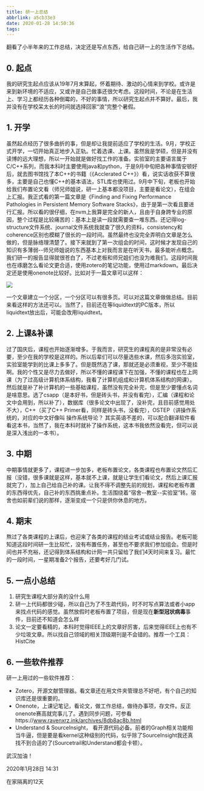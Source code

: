 ```yaml
---
title: 研一上总结
abbrlink: a5cb33e3
date: 2020-01-28 14:50:36
tags:
---
```



翻看了小半年来的工作总结，决定还是写点东西，给自己研一上的生活作下总结。

## 0. 起点

我的研究生起点应该从19年7月末算起，怀着期待、激动的心情来到学校。或许是来到新环境的不适应，又或许是自己做事还很欠考虑。这段时间，不论是在生活上、学习上都经历各种倒霉的，不好的事情，所以研究生起点并不算好。最后，我并没有在学校呆太长的时间就选择回家“浪”完整个暑假。
<!-- more -->

## 1. 开学

虽然起点经历了很多曲折的事，但是却让我提前适应了学校的生活。9月，学校正式开学，一切开始真正地步入正轨。忙着选课、上课。虽然我是学硕，但是并没有读博的远大理想，所以一开始就是做好找工作的准备。实验室的主要语言属于C/C++系列，而我本科时主要使用java和python，于是9月中旬把各种事情安顿好后，就去图书馆找了本C++的书籍（《Acclerated C++》）看，说实话收获不算很多，主要是自己也懂C++的基本语法，STL库也使用过。9月中下旬，老板也开始给我们布置论文看（师兄师姐说，研一上基本都没项目，主要是看论文），在组会上汇报。我正式看的第一篇文章是《Finding and Fixing Performance Pathologies in Persistent Memory Software Stacks》，由于是第一次看且要进行汇报。所以看的很仔细，在nvm上我算是完全的新人，且由于自身跨专业的原因，整个过程是比较痛苦的：基本上是读一段就需要查一堆东西。还记得log-structure文件系统、journal文件系统我就查了很久的资料，consistency和coherence区别也模糊了很长的一段时间。虽然最终也没完全弄明白文章是怎么做的，但是脉络理清楚了。接下来就到了第一次组会的时间，这时候才发现自己的知识有多薄弱--师兄师姐说的东西基本上对我而言是在听天书，最多能听点概念。我们研一的报告显得就很苍白了，不过老板和师兄姐们也没为难我们。这段时间我也在琢磨怎么看论文更合适，使用zotero的笔记功能，使用过markdown。最后决定还是使用onenote比较好。比如对于一篇文章可以这样：

![](https://pic.downk.cc/item/5e2fcb7a2fb38b8c3cc2bf62.jpg)

一个文章建立一个分区，一个分区可以有很多页。可以对这篇文章做做总结。目前来看这样的方法还可以。当然了，目前还在等liquidtext的PC版本，所以liquidtext放出后，可能会改用liquidtext。

## 2. 上课&补课

过了国庆后，课程也开始逐渐增多。于我而言，研究生的课程真的是非常没有必要，至少在我的学校是这样的。所以后辈们可以尽量选些水课，然后多泡实验室，实验室能学到的比课上多多了。但是既然选了课，那就还是必须重视，至少不能挂啊。我的个性又是尽力去做好，所以不懂的课程课下在加强，不懂的课程也在上网课（为了过高级计算机体系结构，我看了计算机组成和计算机体系结构的网课）。然后就是补了补计算机的一些基础课程，虽然没有完全补完，但是至少要懂点名词是啥意思。选了csapp（是本好书，但是砖头书，并没有看完），汇编（课程和论文中会用到，所以补了），数据库（很多论文中出现了，没补完，且目前感觉用处不大），C++（买了C++ Primer看，同样是砖头书，没看完），OSTEP（讲操作系统的，对应的中文好像叫 操作系统导论？ 其实英语不差的，可以配合翻译软件看看这本书，当然了，我在本科时就补了操作系统，这本书我依然没看完，但可以说是深入浅出的一本书）。

## 3. 中期

中期事情就更多了，课程进一步加多，老板布置论文，各类课程也布置论文然后汇报（没错，很多课就是这样，基本就不上课，就是让学生们看论文，然后上课汇报就完了），加上自己给自己补的课。让我不得不调整先前的规划，课程和老板布置的东西得优先，自己补的东西挑重点补。生活围绕着“宿舍--教室--实验室”转。宿舍也如前辈们说的那样，逐渐变成一个只是供你休息的地方。

## 4. 期末

熬过了各类课程的上课后，也迎来了各类的课程的结业考试或结业报告。老板可能知道这段时间研一生比较忙，没有布置任务，甚至也不要求我们参加组会。但是时间也并不充裕，还记得到体系结构和计网一共只留给了我们4天时间来复习。最忙的一段时间，一星期准备2个报告，还要考好几门试。

## 5. 一点小总结

1. 研究生课程大部分真的没什么用
2. 研一上代码都很少碰，所以自己为了不生疏代码，时不时写点算法或者小app来找点代码的感觉。虽然放假时老板布置了项目，但是现在**新型冠状病毒**事件，目前还不知道会怎么样
3. 论文一定要看精的，本科时觉得IEEE上的文章好厉害，后来觉得IEEE上也有不少垃圾文章。所以找自己领域的相关顶级期刊是不会错的。推荐一个工具：HistCite

## 6. 一些软件推荐

研一上用过的一些软件推荐：

- Zotero，开源文献管理器。看文章还在用文件夹管理总不好吧，有个自己的知识库还是很重要的。
- Onenote，上课记笔记，看论文，做工作总结，做待办事项，存文件。反正onenote赛高就完事儿了。遇到同步问题，可参看https://www.ravenxrz.ink/archives/8db8ac8b.html
- Understand & SourceInsight， 看开源代码必备。前者的Graph相关功能相当牛逼，但是要是看kernel这种级别的代码，似乎除了SourceInsight我还真找不到合适的了(Sourcetrail和Understand都会卡顿）。

武汉加油！

2020年1月28日 14:31

在家隔离的12天